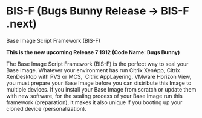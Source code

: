 # BIS-F (Bugs Bunny Release -> BIS-F .next)


Base Image Script Framework (BIS-F)

**This is the new upcoming Release 7 1912 (Code Name: Bugs Bunny)**

The Base Image Script Framework (BIS-F) is the perfect way to seal your Base Image. Whatever your environment has run Citrix XenApp, Citrix XenDesktop with PVS or MCS,  Citrix AppLayering, VMware Horizon View, you must prepare your Base Image before you can distribute this Image to multiple devices. If you install your Base Image from scratch or update them with new software, for the sealing process of your Base Image run this framework (preparation), it makes it also unique if you booting up your cloned device (personalization).